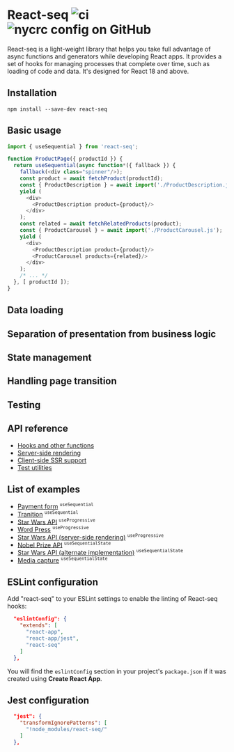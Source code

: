 # React-seq ![ci](https://img.shields.io/github/actions/workflow/status/chung-leong/react-seq/node.js.yml?branch=main&label=Node.js%20CI&logo=github) ![nycrc config on GitHub](https://img.shields.io/nycrc/chung-leong/react-seq)

React-seq is a light-weight library that helps you take full advantage of async functions and generators while
developing React apps. It provides a set of hooks for managing processes that complete over time, such as loading
of code and data. It's designed for React 18 and above.

## Installation

`
npm install --save-dev react-seq
`

## Basic usage

```js
import { useSequential } from 'react-seq';

function ProductPage({ productId }) {
  return useSequential(async function*({ fallback }) {
    fallback(<div class="spinner"/>);
    const product = await fetchProduct(productId);
    const { ProductDescription } = await import('./ProductDescription.js');
    yield (
      <div>
        <ProductDescription product={product}/>
      </div>
    );
    const related = await fetchRelatedProducts(product);
    const { ProductCarousel } = await import('./ProductCarousel.js');
    yield (
      <div>
        <ProductDescription product={product}/>
        <ProductCarousel products={related}/>
      </div>
    );
    /* ... */
  }, [ productId ]);
}
```

## Data loading

## Separation of presentation from business logic

## State management

## Handling page transition

## Testing

## API reference

* [Hooks and other functions](./index.md)
* [Server-side rendering](./server/index.md)
* [Client-side SSR support](./client/index.md)
* [Test utilities](./test-utils/index.md)

## List of examples

* [Payment form](./examples/payment/README.md) <sup>`useSequential`</sup>
* [Tranition](./examples/transition/README.md) <sup>`useSequential`</sup>
* [Star Wars API](./examples/swapi/README.md) <sup>`useProgressive`</sup>
* [Word Press](./examples/wordpress.md) <sup>`useProgressive`</sup>
* [Star Wars API (server-side rendering)](./examples/swapi-ssr/README.md) <sup>`useProgressive`</sup>
* [Nobel Prize API](./examples/nobel/README.md) <sup>`useSequentialState`</sup>
* [Star Wars API (alternate implementation)](./examples/swapi-hook/README.md) <sup>`useSequentialState`</sup>
* [Media capture](./examples/media-cap/README.md) <sup>`useSequentialState`</sup>

## ESLint configuration

Add "react-seq" to your ESLint settings to enable the linting of React-seq hooks:

```json
  "eslintConfig": {
    "extends": [
      "react-app",
      "react-app/jest",
      "react-seq"
    ]
  },
```

You will find the `eslintConfig` section in your project's `package.json` if it was created using **Create React App**.

## Jest configuration

```json
  "jest": {
    "transformIgnorePatterns": [
      "!node_modules/react-seq/"
    ]
  },
```
